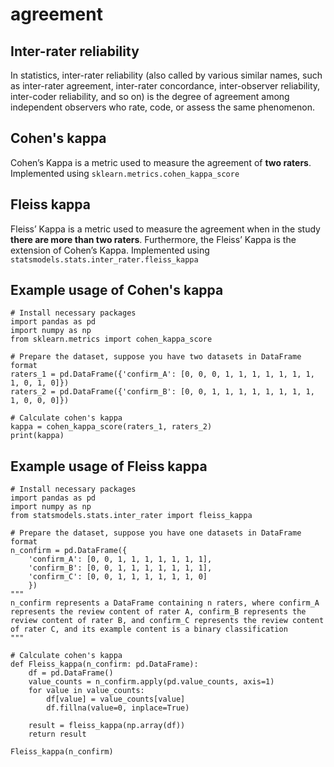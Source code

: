 # agreement

## Inter-rater reliability
In statistics, inter-rater reliability (also called by various similar names, such as inter-rater agreement, inter-rater concordance, inter-observer reliability, inter-coder reliability, and so on) is the degree of agreement among independent observers who rate, code, or assess the same phenomenon.

## Cohen's kappa
Cohen’s Kappa is a metric used to measure the agreement of **two raters**. Implemented using `sklearn.metrics.cohen_kappa_score`

## Fleiss kappa
Fleiss’ Kappa is a metric used to measure the agreement when in the study **there are more than two raters**. Furthermore, the Fleiss’ Kappa is the extension of Cohen’s Kappa. Implemented using `statsmodels.stats.inter_rater.fleiss_kappa`

## Example usage of Cohen's kappa
```
# Install necessary packages
import pandas as pd
import numpy as np
from sklearn.metrics import cohen_kappa_score

# Prepare the dataset, suppose you have two datasets in DataFrame format
raters_1 = pd.DataFrame({'confirm_A': [0, 0, 0, 1, 1, 1, 1, 1, 1, 1, 1, 0, 1, 0]})
raters_2 = pd.DataFrame({'confirm_B': [0, 0, 1, 1, 1, 1, 1, 1, 1, 1, 1, 0, 0, 0]})

# Calculate cohen's kappa
kappa = cohen_kappa_score(raters_1, raters_2)
print(kappa)
```
## Example usage of Fleiss kappa
```
# Install necessary packages
import pandas as pd
import numpy as np
from statsmodels.stats.inter_rater import fleiss_kappa

# Prepare the dataset, suppose you have one datasets in DataFrame format
n_confirm = pd.DataFrame({
    'confirm_A': [0, 0, 1, 1, 1, 1, 1, 1, 1],
    'confirm_B': [0, 0, 1, 1, 1, 1, 1, 1, 1],
    'confirm_C': [0, 0, 1, 1, 1, 1, 1, 1, 0]
    })
"""
n_confirm represents a DataFrame containing n raters, where confirm_A represents the review content of rater A, confirm_B represents the review content of rater B, and confirm_C represents the review content of rater C, and its example content is a binary classification
"""

# Calculate cohen's kappa
def Fleiss_kappa(n_confirm: pd.DataFrame):    
    df = pd.DataFrame()
    value_counts = n_confirm.apply(pd.value_counts, axis=1)
    for value in value_counts:
        df[value] = value_counts[value]
        df.fillna(value=0, inplace=True)   

    result = fleiss_kappa(np.array(df))
    return result

Fleiss_kappa(n_confirm)
```
